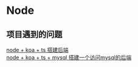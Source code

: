# Node

## 项目遇到的问题

[node + koa + ts 搭建后端](./koa-ts-demo)  
[node + koa + ts + mysql 搭建一个访问mysql的后端](./koa-ts-mysql-demo)
